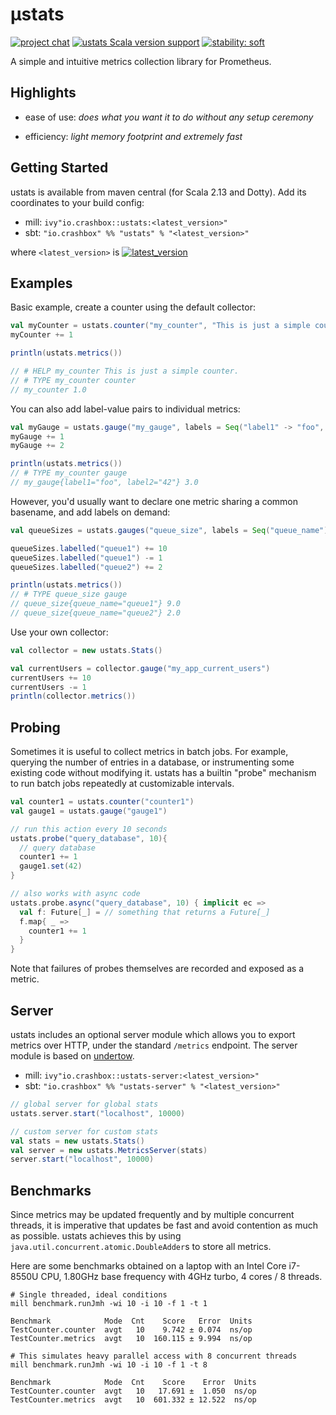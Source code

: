 # μstats

[![project chat](https://img.shields.io/badge/zulip-join_chat-brightgreen.svg)](https://crashbox.zulipchat.com/#narrow/stream/343726-ustats)
[![ustats Scala version support](https://index.scala-lang.org/jodersky/ustats/ustats/latest.svg)](https://index.scala-lang.org/jodersky/ustats/ustats)
[![stability: soft](https://img.shields.io/badge/stability-soft-white)](https://www.crashbox.io/stability.html)

A simple and intuitive metrics collection library for Prometheus.

## Highlights

- ease of use: *does what you want it to do without any setup ceremony*

- efficiency: *light memory footprint and extremely fast*

## Getting Started

ustats is available from maven central (for Scala 2.13 and Dotty). Add its
coordinates to your build config:

- mill: `ivy"io.crashbox::ustats:<latest_version>"`
- sbt: `"io.crashbox" %% "ustats" % "<latest_version>"`

where `<latest_version>` is
[![latest_version](https://index.scala-lang.org/jodersky/ustats/ustats/latest.svg)](https://index.scala-lang.org/jodersky/ustats/ustats)

## Examples

Basic example, create a counter using the default collector:

```scala
val myCounter = ustats.counter("my_counter", "This is just a simple counter.")
myCounter += 1

println(ustats.metrics())

// # HELP my_counter This is just a simple counter.
// # TYPE my_counter counter
// my_counter 1.0
```

You can also add label-value pairs to individual metrics:

```scala
val myGauge = ustats.gauge("my_gauge", labels = Seq("label1" -> "foo", "label2" -> 42))
myGauge += 1
myGauge += 2

println(ustats.metrics())
// # TYPE my_counter gauge
// my_gauge{label1="foo", label2="42"} 3.0
```

However, you'd usually want to declare one metric sharing a common basename, and
add labels on demand:

```scala
val queueSizes = ustats.gauges("queue_size", labels = Seq("queue_name"))

queueSizes.labelled("queue1") += 10
queueSizes.labelled("queue1") -= 1
queueSizes.labelled("queue2") += 2

println(ustats.metrics())
// # TYPE queue_size gauge
// queue_size{queue_name="queue1"} 9.0
// queue_size{queue_name="queue2"} 2.0
```

Use your own collector:

```scala
val collector = new ustats.Stats()

val currentUsers = collector.gauge("my_app_current_users")
currentUsers += 10
currentUsers -= 1
println(collector.metrics())
```

## Probing

Sometimes it is useful to collect metrics in batch jobs. For example, querying
the number of entries in a database, or instrumenting some existing code without
modifying it. ustats has a builtin "probe" mechanism to run batch jobs
repeatedly at customizable intervals.

```scala
val counter1 = ustats.counter("counter1")
val gauge1 = ustats.gauge("gauge1")

// run this action every 10 seconds
ustats.probe("query_database", 10){
  // query database
  counter1 += 1
  gauge1.set(42)
}

// also works with async code
ustats.probe.async("query_database", 10) { implicit ec =>
  val f: Future[_] = // something that returns a Future[_]
  f.map{ _ =>
    counter1 += 1
  }
}
```

Note that failures of probes themselves are recorded and exposed as a metric.

## Server

ustats includes an optional server module which allows you to export metrics
over HTTP, under the standard `/metrics` endpoint. The server module is based on
[undertow](https://github.com/undertow-io/undertow).

- mill: `ivy"io.crashbox::ustats-server:<latest_version>"`
- sbt: `"io.crashbox" %% "ustats-server" % "<latest_version>"`

```scala
// global server for global stats
ustats.server.start("localhost", 10000)

// custom server for custom stats
val stats = new ustats.Stats()
val server = new ustats.MetricsServer(stats)
server.start("localhost", 10000)
```

## Benchmarks

Since metrics may be updated frequently and by multiple concurrent threads, it
is imperative that updates be fast and avoid contention as much as possible.
ustats achieves this by using `java.util.concurrent.atomic.DoubleAdder`s to
store all metrics.

Here are some benchmarks obtained on a laptop with an Intel Core i7-8550U CPU,
1.80GHz base frequency with 4GHz turbo, 4 cores / 8 threads.

```
# Single threaded, ideal conditions
mill benchmark.runJmh -wi 10 -i 10 -f 1 -t 1

Benchmark            Mode  Cnt    Score   Error  Units
TestCounter.counter  avgt   10    9.742 ± 0.074  ns/op
TestCounter.metrics  avgt   10  160.115 ± 9.994  ns/op

# This simulates heavy parallel access with 8 concurrent threads
mill benchmark.runJmh -wi 10 -i 10 -f 1 -t 8

Benchmark            Mode  Cnt    Score    Error  Units
TestCounter.counter  avgt   10   17.691 ±  1.050  ns/op
TestCounter.metrics  avgt   10  601.332 ± 12.522  ns/op
```
